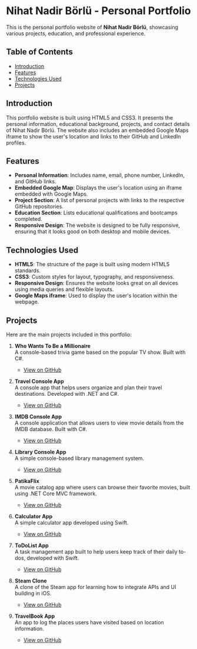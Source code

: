 # Nihat Nadir Börlü - Personal Portfolio

This is the personal portfolio website of **Nihat Nadir Börlü**, showcasing various projects, education, and professional experience.

## Table of Contents

- [Introduction](#introduction)
- [Features](#features)
- [Technologies Used](#technologies-used)
- [Projects](#projects)


## Introduction

This portfolio website is built using HTML5 and CSS3. It presents the personal information, educational background, projects, and contact details of Nihat Nadir Börlü. The website also includes an embedded Google Maps iframe to show the user's location and links to their GitHub and LinkedIn profiles.

## Features

- **Personal Information**: Includes name, email, phone number, LinkedIn, and GitHub links.
- **Embedded Google Map**: Displays the user's location using an iframe embedded with Google Maps.
- **Project Section**: A list of personal projects with links to the respective GitHub repositories.
- **Education Section**: Lists educational qualifications and bootcamps completed.
- **Responsive Design**: The website is designed to be fully responsive, ensuring that it looks good on both desktop and mobile devices.

## Technologies Used

- **HTML5**: The structure of the page is built using modern HTML5 standards.
- **CSS3**: Custom styles for layout, typography, and responsiveness.
- **Responsive Design**: Ensures the website looks great on all devices using media queries and flexible layouts.
- **Google Maps iframe**: Used to display the user's location within the webpage.

## Projects

Here are the main projects included in this portfolio:

1. **Who Wants To Be a Millionaire**  
   A console-based trivia game based on the popular TV show. Built with C#.
   - [View on GitHub](https://github.com/NihatNadir/KimMilyonerOlmakIster)

2. **Travel Console App**  
   A console app that helps users organize and plan their travel destinations. Developed with .NET and C#.
   - [View on GitHub](https://github.com/NihatNadir/PratikYolArkadasiTatilUygulamasi)

3. **IMDB Console App**  
   A console application that allows users to view movie details from the IMDB database. Built with C#.
   - [View on GitHub](https://github.com/NihatNadir/IMDBList)

4. **Library Console App**  
   A simple console-based library management system.
   - [View on GitHub](https://github.com/NihatNadir/PatikaLibrary)

5. **PatikaFlix**  
   A movie catalog app where users can browse their favorite movies, built using .NET Core MVC framework.
   - [View on GitHub](https://github.com/NihatNadir/Patikaflix_Practice)

6. **Calculator App**  
   A simple calculator app developed using Swift.
   - [View on GitHub](https://github.com/NihatNadir/FundamentalsProjectCalculator)

7. **ToDoList App**  
   A task management app built to help users keep track of their daily to-dos, developed with Swift.
   - [View on GitHub](https://github.com/NihatNadir/ToDoList)

8. **Steam Clone**  
   A clone of the Steam app for learning how to integrate APIs and UI building in iOS.
   - [View on GitHub](https://github.com/NihatNadir/SteamApp)

9. **TravelBook App**  
   An app to log the places users have visited based on location information.
   - [View on GitHub](https://github.com/NihatNadir/TravelBookApp)